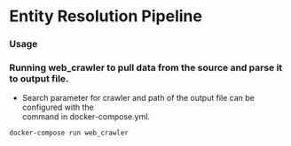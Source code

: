 # Entity Resolution Pipeline

### Usage


### Running web_crawler to pull data from the source and parse it to output file.

* Search parameter for crawler and path of the output file can be configured with the    
  command in docker-compose.yml.  

```sh
docker-compose run web_crawler
```  
